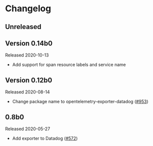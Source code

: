 # Changelog

## Unreleased

## Version 0.14b0

Released 2020-10-13

- Add support for span resource labels and service name 

## Version 0.12b0

Released 2020-08-14

- Change package name to opentelemetry-exporter-datadog
  ([#953](https://github.com/open-telemetry/opentelemetry-python/pull/953))

## 0.8b0

Released 2020-05-27

- Add exporter to Datadog 
  ([#572](https://github.com/open-telemetry/opentelemetry-python/pull/572))

